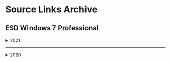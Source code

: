 # Source Links Archive

## ESD Windows 7 Professional

<details><summary>2021</summary>

2021-07
```
https://gldp.gloeyisk.workers.dev/0:/os/Win7.Professional.x64.gloeyisk.210728.iso
https://www.mediafire.com/file/hz1pazr1h8piiyb/Win7.Professional.x64.gloeyisk.210728.iso/file
```

2021-06
```
https://gldp.gloeyisk.workers.dev/0:/os/Win7.Professional.x64.gloeyisk.210705.iso
https://www.mediafire.com/file/pyzqqnr2cd0ndea/Win7.Professional.x64.gloeyisk.210705.iso/file
```

2021-05
```
https://gldp.gloeyisk.workers.dev/0:/os/Win7.Professional.x64.gloeyisk.210523.iso
https://www.mediafire.com/file/z143b378mpvej3e/Win7.Professional.x64.gloeyisk.210523.iso/file
```

2021-04
```
https://gldp.gloeyisk.workers.dev/0:/os/Win7.Professional.x64.gloeyisk.210422.iso
https://www.mediafire.com/file/6viw866771gzr2a/Win7.Professional.x64.gloeyisk.210422.iso/file
```

2021-03
```
https://gldp.gloeyisk.workers.dev/0:/os/Win7.Professional.x64.gloeyisk.210312.iso
https://www.mediafire.com/file/eyz2tzl1v5h69kp/Win7.Professional.x64.gloeyisk.210312.iso/file
```

2021-02
```
https://gldp.gloeyisk.workers.dev/0:/os/Win7.Professional.x64.gloeyisk.210216.iso
https://www.mediafire.com/file/ezlp04uwvncz5wj/Win7.Professional.x64.gloeyisk.210216.iso/file
```

2021-01
```
https://gldp.gloeyisk.workers.dev/0:/os/Win7.Professional.x64.gloeyisk.210116.iso
https://www.mediafire.com/file/z93mzkjbfv9drqa/Win7.Professional.x64.gloeyisk.210116.iso/file
```
</details>

______________________________

<details><summary>2020</summary>

2020-12
```
https://gldp.gloeyisk.workers.dev/0:/os/Win7.Professional.x64.gloeyisk.201212.iso
https://www.mediafire.com/file/z9q38c4cc897par/Win7.Professional.x64.gloeyisk.201212.iso/file
```

2020-11
```
https://gldp.gloeyisk.workers.dev/0:/os/Win7.Professional.x64.gloeyisk.201113.iso
https://www.mediafire.com/file/dn58m5iwz4q5izo/Win7.Professional.x64.gloeyisk.201113.iso/file
```
</details>
